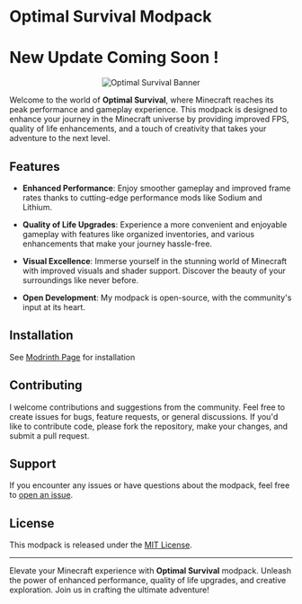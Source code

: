 # Optimal Survival Modpack
# New Update Coming Soon !
<p align="center">
  <img src="https://i.imgur.com/Cbs9ixz.png" alt="Optimal Survival Banner">
</p>

Welcome to the world of **Optimal Survival**, where Minecraft reaches its peak performance and gameplay experience. This modpack is designed to enhance your journey in the Minecraft universe by providing improved FPS, quality of life enhancements, and a touch of creativity that takes your adventure to the next level.

## Features

- **Enhanced Performance**: Enjoy smoother gameplay and improved frame rates thanks to cutting-edge performance mods like Sodium and Lithium.

- **Quality of Life Upgrades**: Experience a more convenient and enjoyable gameplay with features like organized inventories, and various enhancements that make your journey hassle-free.

- **Visual Excellence**: Immerse yourself in the stunning world of Minecraft with improved visuals and shader support. Discover the beauty of your surroundings like never before.

- **Open Development**: My modpack is open-source, with the community's input at its heart.

## Installation

See [Modrinth Page](https://modrinth.com/modpack/optimal-survival) for installation

## Contributing

I welcome contributions and suggestions from the community. Feel free to create issues for bugs, feature requests, or general discussions. If you'd like to contribute code, please fork the repository, make your changes, and submit a pull request.

## Support

If you encounter any issues or have questions about the modpack, feel free to [open an issue](https://github.com/Cacahouetes/Optimal-Survival/issues).

## License

This modpack is released under the [MIT License](https://github.com/Cacahouetes/Optimal-Survival/blob/main/LICENSE).

---

Elevate your Minecraft experience with **Optimal Survival** modpack. Unleash the power of enhanced performance, quality of life upgrades, and creative exploration. Join us in crafting the ultimate adventure!
